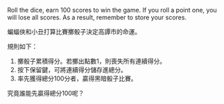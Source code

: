 Roll the dice, earn 100 scores to win the game. If you roll a point one, you will lose all scores. As a result, remember to store your scores.

蝙蝠俠和小丑打算比賽擲骰子決定高譚市的命運。

規則如下：
1. 擲骰子累積得分。若擲出點數1，則喪失所有連續得分。
2. 按下保留鍵，可將連續得分儲存進總分。
3. 率先獲得總分100分者，贏得黑暗骰子比賽。

究竟誰能先贏得總分100呢？
